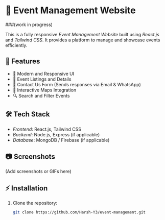 

# 🎉 Event Management Website 
###(work in progress)

This is a fully responsive *Event Management Website* built using *React.js* and *Tailwind CSS*. It provides a platform to manage and showcase events efficiently.

## 🚀 Features

- 🎨 Modern and Responsive UI
- 📅 Event Listings and Details
- 📩 Contact Us Form (Sends responses via Email & WhatsApp)
- 📍 Interactive Maps Integration
- 🔍 Search and Filter Events

## 🛠 Tech Stack

- *Frontend*: React.js, Tailwind CSS
- *Backend*: Node.js, Express (if applicable)
- *Database*: MongoDB / Firebase (if applicable)

## 📷 Screenshots

(Add screenshots or GIFs here)

## ⚡ Installation

1. Clone the repository:
   ```sh
   git clone https://github.com/Harsh-Y3/event-management.git
